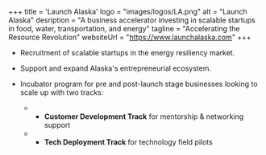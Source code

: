 +++
title = 'Launch Alaska'
logo = "images/logos/LA.png"
alt = "Launch Alaska"
desription = "A business accelerator investing in scalable startups in food, water, transportation, and energy"
tagline = "Accelerating the Resource Revolution"
websiteUrl = "https://www.launchalaska.com"
+++
* Recruitment of scalable startups in the energy resiliency market.

* Support and expand Alaska's entrepreneurial ecosystem.

* Incubator program for pre and post-launch stage businesses looking to scale up with two tracks:

  * - **Customer Development Track** for mentorship & networking support
  * - **Tech Deployment Track** for technology field pilots